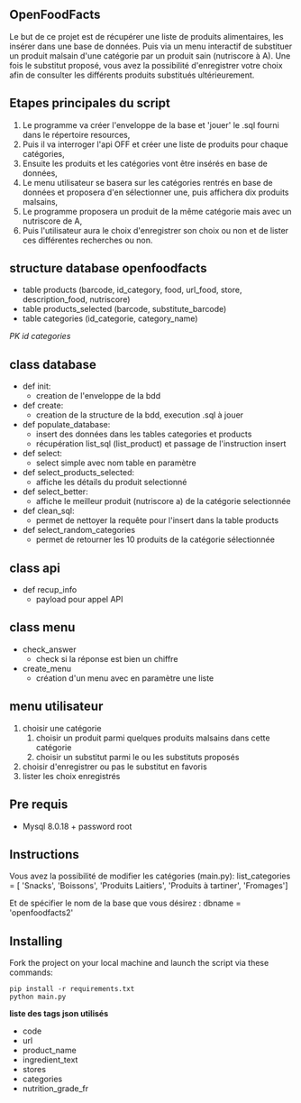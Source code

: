 OpenFoodFacts
-----------------

Le but de ce projet est de récupérer une liste de produits alimentaires, les insérer dans une base de données.
Puis via un menu interactif de substituer un produit malsain d'une catégorie par un produit sain (nutriscore à A).
Une fois le substitut proposé, vous avez la possibilité d'enregistrer votre choix afin de consulter les différents
produits substitués ultérieurement.

## Etapes principales du script
1. Le programme va créer l'enveloppe de la base et 'jouer' le .sql fourni dans le répertoire resources,
2. Puis il va interroger l'api OFF et créer une liste de produits pour chaque catégories,
3. Ensuite les produits et les catégories vont être insérés en base de données,
4. Le menu utilisateur se basera sur les catégories rentrés en base de données et proposera d'en 
sélectionner une, puis affichera dix produits malsains,
5. Le programme proposera un produit de la même catégorie mais avec un nutriscore de A,
6. Puis l'utilisateur aura le choix d'enregistrer son choix ou non et de lister ces différentes recherches
ou non.

## structure database openfoodfacts
* table products (barcode, id_category, food, url_food, store, description_food, nutriscore)
* table products_selected (barcode, substitute_barcode)
* table categories (id_categorie, category_name)

*PK id categories*

## class database
* def init:
	* creation de l'enveloppe de la bdd
* def create:
	* creation de la structure de la bdd, execution .sql à jouer
* def populate_database:
    * insert des données dans les tables categories et products
	* récupération list_sql (list_product) et passage de l'instruction insert
* def select:
	* select simple avec nom table en paramètre
* def select_products_selected:
	* affiche les détails du produit selectionné
* def select_better:
	* affiche le meilleur produit (nutriscore a) de la catégorie selectionnée
* def clean_sql:
	* permet de nettoyer la requête pour l'insert dans la table products
* def select_random_categories
	* permet de retourner les 10 produits de la catégorie sélectionnée

## class api
* def recup_info
	* payload pour appel API

## class menu
* check_answer
	* check si la réponse est bien un chiffre
* create_menu
	* création d'un menu avec en paramètre une liste

## menu utilisateur
1. choisir une catégorie
	1. choisir un produit parmi quelques produits malsains dans cette catégorie
	2. choisir un substitut parmi le ou les substituts proposés
2. choisir d'enregistrer ou pas le substitut en favoris
3. lister les choix enregistrés

## Pre requis
* Mysql 8.0.18 + password root

##  Instructions
Vous avez la possibilité de modifier les catégories (main.py):
	list_categories = [
            'Snacks',
            'Boissons',
            'Produits Laitiers',
            'Produits à tartiner',
            'Fromages']

Et de spécifier le nom de la base que vous désirez :
	dbname = 'openfoodfacts2'


## Installing

Fork the project on your local machine and launch the script via these commands:

    pip install -r requirements.txt
    python main.py


**liste des tags json utilisés**
* code
* url
* product_name
* ingredient_text
* stores
* categories
* nutrition_grade_fr